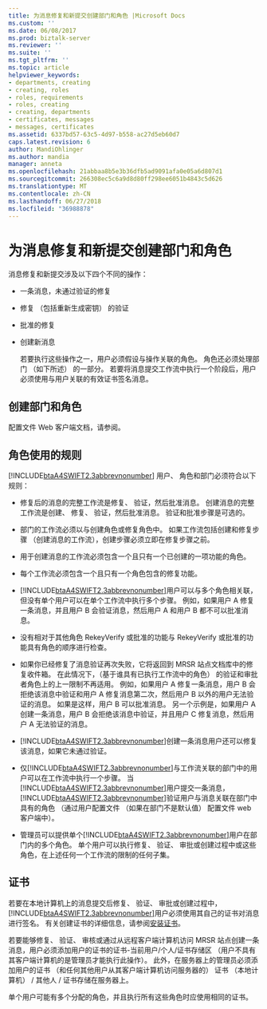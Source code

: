 ```yaml
---
title: 为消息修复和新提交创建部门和角色 |Microsoft Docs
ms.custom: ''
ms.date: 06/08/2017
ms.prod: biztalk-server
ms.reviewer: ''
ms.suite: ''
ms.tgt_pltfrm: ''
ms.topic: article
helpviewer_keywords:
- departments, creating
- creating, roles
- roles, requirements
- roles, creating
- creating, departments
- certificates, messages
- messages, certificates
ms.assetid: 6337bd57-63c5-4d97-b558-ac27d5eb60d7
caps.latest.revision: 6
author: MandiOhlinger
ms.author: mandia
manager: anneta
ms.openlocfilehash: 21abbaa8b5e3b36dfb5ad9091afa0e05a6d807d1
ms.sourcegitcommit: 266308ec5c6a9d8d80ff298ee6051b4843c5d626
ms.translationtype: MT
ms.contentlocale: zh-CN
ms.lasthandoff: 06/27/2018
ms.locfileid: "36988878"
---
```

# <a name="creating-departments-and-roles-for-message-repair-and-new-submission"></a>为消息修复和新提交创建部门和角色
消息修复和新提交涉及以下四个不同的操作：  
  
- 一条消息，未通过验证的修复  
  
- 修复 （包括重新生成密钥） 的验证  
  
- 批准的修复  
  
- 创建新消息  
  
  若要执行这些操作之一，用户必须假设与操作关联的角色。 角色还必须处理部门 （如下所述） 的一部分。 若要将消息提交工作流中执行一个阶段后，用户必须使用与用户关联的有效证书签名消息。  
  
## <a name="creating-departments-and-roles"></a>创建部门和角色  
 配置文件 Web 客户端文档，请参阅。  
  
## <a name="rules-of-role-use"></a>角色使用的规则  
 [!INCLUDE[btaA4SWIFT2.3abbrevnonumber](../../includes/btaa4swift2-3abbrevnonumber-md.md)] 用户、 角色和部门必须符合以下规则：  
  
- 修复后的消息的完整工作流是修复、 验证，然后批准消息。 创建消息的完整工作流是创建、 修复、 验证，然后批准消息。 验证和批准步骤是可选的。  
  
- 部门的工作流必须以与创建角色或修复角色中。 如果工作流包括创建和修复步骤 （创建消息的工作流），创建步骤必须立即在修复步骤之前。  
  
- 用于创建消息的工作流必须包含一个且只有一个已创建的一项功能的角色。  
  
- 每个工作流必须包含一个且只有一个角色包含的修复功能。  
  
- [!INCLUDE[btaA4SWIFT2.3abbrevnonumber](../../includes/btaa4swift2-3abbrevnonumber-md.md)]用户可以与多个角色相关联，但没有单个用户可以在单个工作流中执行多个步骤。 例如，如果用户 A 修复一条消息，并且用户 B 会验证消息，然后用户 A 和用户 B 都不可以批准消息。  
  
- 没有相对于其他角色 RekeyVerify 或批准的功能与 RekeyVerify 或批准的功能具有角色的顺序进行检查。  
  
- 如果你已经修复了消息验证再次失败，它将返回到 MRSR 站点文档库中的修复收件箱。 在此情况下，（基于谁具有已执行工作流中的角色） 的验证和审批者角色上的上一限制不再适用。 例如，如果用户 A 修复一条消息，用户 B 会拒绝该消息中验证和用户 A 修复消息第二次，然后用户 B 以外的用户无法验证的消息。 如果是这样，用户 B 可以批准消息。 另一个示例是，如果用户 A 创建一条消息，用户 B 会拒绝该消息中验证，并且用户 C 修复消息，然后用户 A 无法验证的消息。  
  
- [!INCLUDE[btaA4SWIFT2.3abbrevnonumber](../../includes/btaa4swift2-3abbrevnonumber-md.md)]创建一条消息用户还可以修复该消息，如果它未通过验证。  
  
- 仅[!INCLUDE[btaA4SWIFT2.3abbrevnonumber](../../includes/btaa4swift2-3abbrevnonumber-md.md)]与工作流关联的部门中的用户可以在工作流中执行一个步骤。 当[!INCLUDE[btaA4SWIFT2.3abbrevnonumber](../../includes/btaa4swift2-3abbrevnonumber-md.md)]用户提交一条消息，[!INCLUDE[btaA4SWIFT2.3abbrevnonumber](../../includes/btaa4swift2-3abbrevnonumber-md.md)]验证用户与消息关联在部门中具有的角色 （通过用户配置文件 （如果在部门不是默认值） 配置文件 web 客户端中）。  
  
- 管理员可以提供单个[!INCLUDE[btaA4SWIFT2.3abbrevnonumber](../../includes/btaa4swift2-3abbrevnonumber-md.md)]用户在部门内的多个角色。 单个用户可以执行修复、 验证、 审批或创建过程中或这些角色，在上述任何一个工作流的限制的任何子集。  
  
## <a name="certificates"></a>证书  
 若要在本地计算机上的消息提交后修复、 验证、 审批或创建过程中，[!INCLUDE[btaA4SWIFT2.3abbrevnonumber](../../includes/btaa4swift2-3abbrevnonumber-md.md)]用户必须使用其自己的证书对消息进行签名。 有关创建证书的详细信息，请参阅[安装证书](../../adapters-and-accelerators/accelerator-swift/installing-certificates.md)。  
  
 若要能够修复、 验证、 审核或通过从远程客户端计算机访问 MRSR 站点创建一条消息，用户必须添加用户的证书的证书-当前用户/个人/证书存储区 （用户不具有其客户端计算机的是管理员才能执行此操作）。 此外，在服务器上的管理员必须添加用户的证书 （和任何其他用户从其客户端计算机访问服务器的） 证书 （本地计算机） / 其他人 / 证书存储在服务器上。  
  
 单个用户可能有多个分配的角色，并且执行所有这些角色时应使用相同的证书。